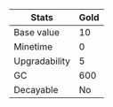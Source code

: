 | Stats          | Gold       |
|----------------|----------------|
| Base value     | 10              |
| Minetime       | 0              |
| Upgradability  | 5              |
| GC             | 600            |
| Decayable      | No           |